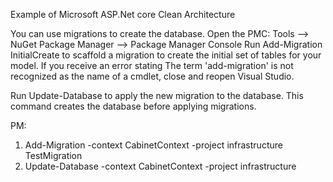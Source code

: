 Example of Microsoft ASP.Net core Clean Architecture 

You can use migrations to create the database.
Open the PMC:
Tools –> NuGet Package Manager –> Package Manager Console
Run Add-Migration InitialCreate to scaffold a migration to create the initial set of tables for your model. If you receive an error stating The term 'add-migration' is not recognized as the name of a cmdlet, close and reopen Visual Studio.

Run Update-Database to apply the new migration to the database. This command creates the database before applying migrations.

PM:
1) Add-Migration -context CabinetContext -project infrastructure TestMigration
2) Update-Database -context CabinetContext -project infrastructure
